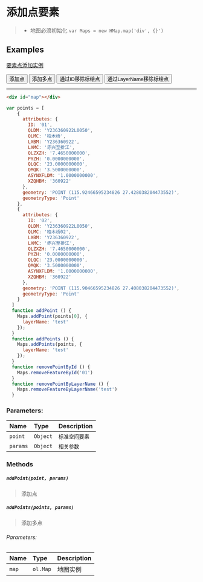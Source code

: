 # 添加点要素

> * 地图必须初始化 `var Maps = new HMap.map('div', {}')`

## Examples

[要素点添加实例](../../example/addPoint.html)

<html lang="en">
<head>
  <meta charset="UTF-8">
  <title>测试添加点</title>
  <link rel="stylesheet" href="./lib/map/HMap.css" type="text/css">
  <script src="./lib/map/HMap.js"></script>
</head>
<body>
<button onclick="addPoint()">添加点</button>
<button onclick="addPoints()">添加多点</button>
<button onclick="removePointById()">通过ID移除标绘点</button>
<button onclick="removePointByLayerName()">通过LayerName移除标绘点</button>
<div id="map"></div>
<script type="text/javascript">
  var cor = [
    {
      "level": 0,
      "resolution": 0.010986328383069278,
      "scale": 4617150
    },
    {
      "level": 1,
      "resolution": 0.005493164191534639,
      "scale": 2308575
    },
    {
      "level": 2,
      "resolution": 0.0027465809060368165,
      "scale": 1154287
    },
    {
      "level": 3,
      "resolution": 0.0013732916427489112,
      "scale": 577144
    },
    {
      "level": 4,
      "resolution": 6.866458213744556E-4,
      "scale": 288572
    },
    {
      "level": 5,
      "resolution": 3.433229106872278E-4,
      "scale": 144286
    },
    {
      "level": 6,
      "resolution": 1.716614553436139E-4,
      "scale": 72143
    },
    {
      "level": 7,
      "resolution": 8.582953794130404E-5,
      "scale": 36071
    },
    {
      "level": 8,
      "resolution": 4.291595870115493E-5,
      "scale": 18036
    },
    {
      "level": 9,
      "resolution": 2.1457979350577466E-5,
      "scale": 9018
    },
    {
      "level": 10,
      "resolution": 1.0728989675288733E-5,
      "scale": 4509
    },
    {
      "level": 11,
      "resolution": 5.363305107141452E-6,
      "scale": 2254
    },
    {
      "level": 12,
      "resolution": 2.681652553570726E-6,
      "scale": 1127
    }
  ];
  var resolutions = [];
  for (var i = 0; i < cor.length; i++) {
    resolutions.push(cor[i].resolution);
  }
  var Maps = new HMap.Map();
  Maps.initMap('map', {
    interactions: {
      altShiftDragRotate: true,
      doubleClickZoom: true,
      keyboard: true,
      mouseWheelZoom: true,
      shiftDragZoom: true,
      dragPan: true,
      pinchRotate: true,
      pinchZoom: true,
      zoomDelta: 1, // 缩放增量（默认一级）
      zoomDuration: 500 // 缩放持续时间
    },
    controls: {
      attribution: true,
      attributionOptions: {
        className: 'ol-attribution', // Default
        target: 'attributionTarget',
      },
      rotate: true,
      rotateOptions: {
        className: 'ol-rotate', // Default
        target: 'rotateTarget',
      },
      zoom: true,
      zoomOptions: {
        className: 'ol-zoom', // Default
        target: 'zoomTarget',
      },
      overViewMapVisible: false,
      scaleLineVisible: true
    },
    view: {
      center: [115.92466595234826, 27.428038204473552],
      resolutions: resolutions,
      fullExtent: [109.72859368643232, 24.010266905347684, 121.13105988819079, 30.76693489432357],
      tileSize: 256,
      origin: [-400, 399.9999999999998],
      enableRotation: true, // 是否允许旋转
      projection: 'EPSG:4326',
      rotation: 0,
      zoom: 1, // resolution
      zoomFactor: 2 // 用于约束分变率的缩放因子（高分辨率设备需要注意）
    },
    logo: {},
    baseLayers: [  // 不传时默认加载OSM地图。
      {
        layerName: 'vector',
        isDefault: true,
        layerType: 'TileXYZ',
        opaque: false, //图层是否不透明
        layerUrl: 'http://171.34.40.68:6080/arcgis/rest/services/JXMAP_2016_2/MapServer',
      }
    ]
  });
  console.log(Maps);
  var points = [
    {
      attributes: {
        ID: '01',
        QLDM: 'Y236360922L0050',
        QLMC: '柏木桥',
        LXBM: 'Y236360922',
        LXMC: '赤兴至排江',
        QLZXZH: '7.4650000000',
        PYZH: '0.0000000000',
        QLQC: '23.0000000000',
        QMQK: '3.5000000000',
        ASYNXFLDM: '1.0000000000',
        XZQHBM: '360922'
      },
      geometry: 'POINT (115.92466595234826 27.428038204473552)',
      geometryType: 'Point'
    },
    {
      attributes: {
        ID: '02',
        QLDM: 'Y236360922L0050',
        QLMC: '柏木桥02',
        LXBM: 'Y236360922',
        LXMC: '赤兴至排江',
        QLZXZH: '7.4650000000',
        PYZH: '0.0000000000',
        QLQC: '23.0000000000',
        QMQK: '3.5000000000',
        ASYNXFLDM: '1.0000000000',
        XZQHBM: '360922'
      },
      geometry: 'POINT (115.90466595234826 27.408038204473552)',
      geometryType: 'Point'
    }
  ]
  function addPoint () {
    Maps.addPoint(points[0], {
      layerName: 'test'
    });
  }
  function addPoints () {
    Maps.addPoints(points, {
      layerName: 'test'
    });
  }
  function removePointById () {
    Maps.removeFeatureById('01')
  }
  function removePointByLayerName () {
    Maps.removeFeatureByLayerName('test')
  }
</script>
</body>
</html>

---

```html
<div id="map"></div>
```
```javascript
var points = [
    {
      attributes: {
        ID: '01',
        QLDM: 'Y236360922L0050',
        QLMC: '柏木桥',
        LXBM: 'Y236360922',
        LXMC: '赤兴至排江',
        QLZXZH: '7.4650000000',
        PYZH: '0.0000000000',
        QLQC: '23.0000000000',
        QMQK: '3.5000000000',
        ASYNXFLDM: '1.0000000000',
        XZQHBM: '360922'
      },
      geometry: 'POINT (115.92466595234826 27.428038204473552)',
      geometryType: 'Point'
    },
    {
      attributes: {
        ID: '02',
        QLDM: 'Y236360922L0050',
        QLMC: '柏木桥02',
        LXBM: 'Y236360922',
        LXMC: '赤兴至排江',
        QLZXZH: '7.4650000000',
        PYZH: '0.0000000000',
        QLQC: '23.0000000000',
        QMQK: '3.5000000000',
        ASYNXFLDM: '1.0000000000',
        XZQHBM: '360922'
      },
      geometry: 'POINT (115.90466595234826 27.408038204473552)',
      geometryType: 'Point'
    }
  ]
  function addPoint () {
    Maps.addPoint(points[0], {
      layerName: 'test'
    });
  }
  function addPoints () {
    Maps.addPoints(points, {
      layerName: 'test'
    });
  }
  function removePointById () {
    Maps.removeFeatureById('01')
  }
  function removePointByLayerName () {
    Maps.removeFeatureByLayerName('test')
  }
```

### Parameters:

|Name|Type|Description|
|:---|:---|:----------|
|`point`|`Object`| `标准空间要素` |
|`params`|`Object`| `相关参数` |

### Methods

##### `addPoint(point, params)`

> 添加点

##### `addPoints(points, params)`

> 添加多点

###### Parameters:

|Name|Type|Description|
|:---|:---|:----------|
|`map`|`ol.Map`| 地图实例 |
